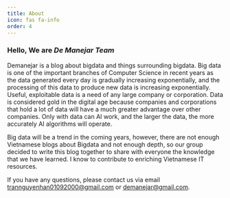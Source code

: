 ```yaml
---
title: About
icon: fas fa-info
order: 4
---
```

### Hello, We are ***De Manejar Team***

Demanejar is a blog about bigdata and things surrounding bigdata. Big data is one of the important branches of Computer Science in recent years as the data generated every day is gradually increasing exponentially, and the processing of this data to produce new data is increasing exponentially. Useful, exploitable data is a need of any large company or corporation. Data is considered gold in the digital age because companies and corporations that hold a lot of data will have a much greater advantage over other companies. Only with data can AI work, and the larger the data, the more accurately AI algorithms will operate.

Big data will be a trend in the coming years, however, there are not enough Vietnamese blogs about Bigdata and not enough depth, so our group decided to write this blog together to share with everyone the knowledge that we have learned. I know to contribute to enriching Vietnamese IT resources.

If you have any questions, please contact us via email trannguyenhan01092000@gmail.com or demanejar@gmail.com.
